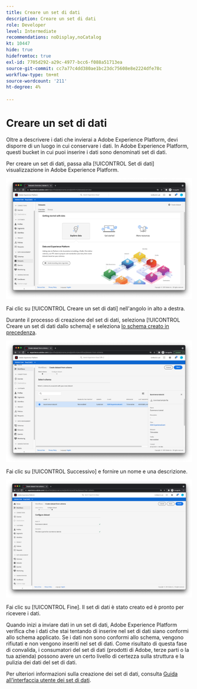```yaml
---
title: Creare un set di dati
description: Creare un set di dati
role: Developer
level: Intermediate
recommendations: noDisplay,noCatalog
kt: 10447
hide: true
hidefromtoc: true
exl-id: 7705d292-a29c-4977-bcc6-f088a51713ea
source-git-commit: cc7a77c4dd380ae1bc23dc75608e8e2224dfe78c
workflow-type: tm+mt
source-wordcount: '211'
ht-degree: 4%

---
```


# Creare un set di dati

Oltre a descrivere i dati che invierai a Adobe Experience Platform, devi disporre di un luogo in cui conservare i dati. In Adobe Experience Platform, questi bucket in cui puoi inserire i dati sono denominati set di dati.

Per creare un set di dati, passa alla [!UICONTROL Set di dati] visualizzazione in Adobe Experience Platform.

![Visualizzazione set di dati](../../../assets/implementation-strategy/datasets-view.png)

Fai clic su [!UICONTROL Creare un set di dati] nell&#39;angolo in alto a destra.

Durante il processo di creazione del set di dati, seleziona [!UICONTROL Creare un set di dati dallo schema] e seleziona [lo schema creato in precedenza](create-a-schema.md).

![Selezione dello schema](../../../assets/implementation-strategy/schema-selection.png)

Fai clic su [!UICONTROL Successivo] e fornire un nome e una descrizione.

![Nome e descrizione del set di dati](../../../assets/implementation-strategy/dataset-name-description.png)

Fai clic su [!UICONTROL Fine]. Il set di dati è stato creato ed è pronto per ricevere i dati.

Quando inizi a inviare dati in un set di dati, Adobe Experience Platform verifica che i dati che stai tentando di inserire nel set di dati siano conformi allo schema applicato. Se i dati non sono conformi allo schema, vengono rifiutati e non vengono inseriti nel set di dati. Come risultato di questa fase di convalida, i consumatori del set di dati (prodotti di Adobe, terze parti o la tua azienda) possono avere un certo livello di certezza sulla struttura e la pulizia dei dati del set di dati.

Per ulteriori informazioni sulla creazione dei set di dati, consulta [Guida all’interfaccia utente dei set di dati](https://experienceleague.adobe.com/docs/experience-platform/catalog/datasets/user-guide.html?lang=it).
